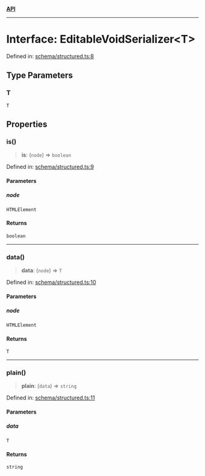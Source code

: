 [**API**](../API.md)

***

# Interface: EditableVoidSerializer\<T\>

Defined in: [schema/structured.ts:8](https://github.com/inokawa/edix/blob/431c5fd4f91f9cb402acd852f95a41766a4cc2e5/src/schema/structured.ts#L8)

## Type Parameters

### T

`T`

## Properties

### is()

> **is**: (`node`) => `boolean`

Defined in: [schema/structured.ts:9](https://github.com/inokawa/edix/blob/431c5fd4f91f9cb402acd852f95a41766a4cc2e5/src/schema/structured.ts#L9)

#### Parameters

##### node

`HTMLElement`

#### Returns

`boolean`

***

### data()

> **data**: (`node`) => `T`

Defined in: [schema/structured.ts:10](https://github.com/inokawa/edix/blob/431c5fd4f91f9cb402acd852f95a41766a4cc2e5/src/schema/structured.ts#L10)

#### Parameters

##### node

`HTMLElement`

#### Returns

`T`

***

### plain()

> **plain**: (`data`) => `string`

Defined in: [schema/structured.ts:11](https://github.com/inokawa/edix/blob/431c5fd4f91f9cb402acd852f95a41766a4cc2e5/src/schema/structured.ts#L11)

#### Parameters

##### data

`T`

#### Returns

`string`

